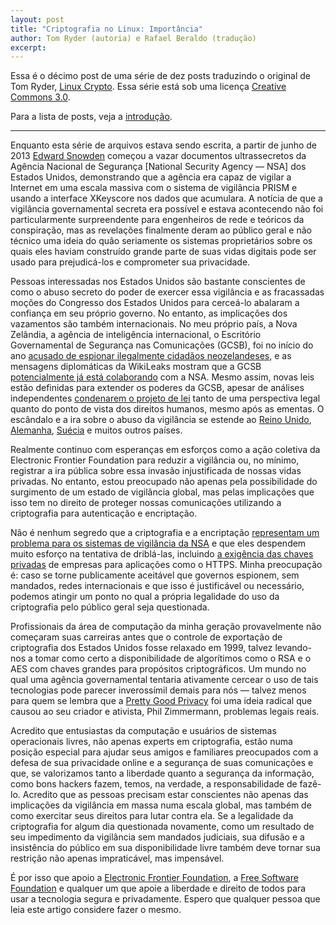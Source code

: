 ```yaml
---
layout: post
title: "Criptografia no Linux: Importância"
author: Tom Ryder (autoria) e Rafael Beraldo (tradução)
excerpt:
---
```


Essa é o décimo post de uma série de dez posts traduzindo o original de Tom
Ryder, [Linux Crypto][linux_crypto]. Essa série está sob uma licença [Creative
Commons 3.0][cc].

Para a lista de posts, veja a [introdução][linux_crypto_intro].

---

Enquanto esta série de arquivos estava sendo escrita, a partir de junho de 2013
[Edward Snowden][snowden_wikipedia] começou a vazar documentos ultrassecretos
da Agência Nacional de Segurança [National Security Agency — NSA] dos Estados
Unidos, demonstrando que a agência era capaz de vigilar a Internet em uma
escala massiva com o sistema de vigilância PRISM e usando a interface XKeyscore
nos dados que acumulara. A notícia de que a vigilância governamental secreta
era possível e estava acontecendo não foi particularmente surpreendente para
engenheiros de rede e teóricos da conspiração, mas as revelações finalmente
deram ao público geral e não técnico uma ideia do quão seriamente os sistemas
proprietários sobre os quais eles haviam construído grande parte de suas vidas
digitais pode ser usado para prejudicá-los e comprometer sua privacidade.

Pessoas interessadas nos Estados Unidos são bastante conscientes de como o
abuso secreto do poder de exercer essa vigilância e as fracassadas moções do
Congresso dos Estados Unidos para cerceá-lo abalaram a confiança em seu próprio
governo. No entanto, as implicações dos vazamentos são também internacionais.
No meu próprio país, a Nova Zelândia, a agência de inteligência internacional,
o Escritório Governamental de Segurança nas Comunicações (GCSB), foi no início
do ano [acusado de espionar ilegalmente cidadãos neozelandeses][nzherald], e as
mensagens diplomáticas da WikiLeaks mostram que a GCSB [potencialmente já está
colaborando][wikileaks] com a NSA. Mesmo assim, novas leis estão definidas para
extender os poderes da GCSB, apesar de análises independentes [condenarem o
projeto de lei][lawsociety] tanto de uma perspectiva legal quanto do ponto de
vista dos direitos humanos, mesmo após as ementas. O escândalo e a ira sobre o
abuso da vigilância se estende ao [Reino Unido][guardian], [Alemanha][dw],
[Suécia][fra_law] e muitos outros países.

Realmente continuo com esperanças em esforços como a ação coletiva da
Electronic Frontier Foundation para reduzir a vigilância ou, no mínimo,
registrar a ira pública sobre essa invasão injustificada de nossas vidas
privadas. No entanto, estou preocupado não apenas pela possibilidade do
surgimento de um estado de vigilância global, mas pelas implicações que isso
tem no direito de proteger nossas comunicações utilizando a criptografia para
autenticação e encriptação.

Não é nenhum segredo que a criptografia e a encriptação [representam um
problema para os sistemas de vigilância da NSA][techdirt] e que eles despendem
muito esforço na tentativa de driblá-las, incluindo [a exigência das chaves
privadas][binsider] de empresas para aplicações como o HTTPS. Minha preocupação
é: caso se torne publicamente aceitável que governos espionem, sem mandados,
redes internacionais e que isso é justificável ou necessário, podemos atingir
um ponto no qual a própria legalidade do uso da criptografia pelo público geral
seja questionada.

Profissionais da área de computação da minha geração provavelmente não
começaram suas carreiras antes que o controle de exportação de criptografia dos
Estados Unidos fosse relaxado em 1999, talvez levando-nos a tomar como certo a
disponibilidade de algorítimos como o RSA e o AES com chaves grandes para
propósitos criptográficos. Um mundo no qual uma agência governamental tentaria
ativamente cercear o uso de tais tecnologias pode parecer inverossímil demais
para nós — talvez menos para quem se lembra que a [Pretty Good
Privacy][pgp_wikipedia] foi uma ideia radical que causou ao seu criador e
ativista, Phil Zimmermann, problemas legais reais.

Acredito que entusiastas da computação e usuários de sistemas operacionais
livres, não apenas experts em criptografia, estão numa posição especial para
ajudar seus amigos e familiares preocupados com a defesa de sua privacidade
online e a segurança de suas comunicações e que, se valorizamos tanto a
liberdade quanto a segurança da informação, como bons hackers fazem, temos, na
verdade, a responsabilidade de fazê-lo. Acredito que as pessoas precisam estar
conscientes não apenas das implicações da vigilância em massa numa escala
global, mas também de como exercitar seus direitos para lutar contra ela. Se a
legalidade da criptografia for algum dia questionada novamente, como um
resultado de seu impedimento da vigilância sem mandados judiciais, sua difusão
e a insistência do público em sua disponibilidade livre também deve tornar sua
restrição não apenas impraticável, mas impensável.

É por isso que apoio a [Electronic Frontier Foundation][eff], a [Free Software
Foundation][fsf] e qualquer um que apoie a liberdade e direito de todos para
usar a tecnologia segura e privadamente. Espero que qualquer pessoa que leia
este artigo considere fazer o mesmo.

[linux_crypto]: http://blog.sanctum.geek.nz/series/linux-crypto/
[cc]: http://creativecommons.org/licenses/by-nc-sa/3.0/
[linux_crypto_intro]: #
[snowden_wikipedia]: https://en.wikipedia.org/wiki/Edward_Snowden
[nzherald]: http://www.nzherald.co.nz/nz/news/article.cfm?c_id=1&objectid=10885098
[wikileaks]: http://www.wikileaks.org/plusd/cables/04WELLINGTON662_a.html
[lawsociety]: https://www.lawsociety.org.nz/news-and-communications/news/august-2013/gcsb-bill-remains-flawed-despite-proposed-changes
[guardian]: http://www.theguardian.com/uk-news/2013/aug/01/nsa-paid-gchq-spying-edward-snowden
[dw]: http://www.dw.de/uproar-over-new-details-on-german-nsa-ties/a-16999179
[fra_law]: https://en.wikipedia.org/wiki/FRA_law
[techdirt]: http://www.techdirt.com/articles/20130725/00120423937/yes-nsa-has-always-hated-encryption.shtml
[binsider]: http://www.businessinsider.com.au/government-demands-encryption-keys-2013-7
[pgp_wikipedia]: https://en.wikipedia.org/wiki/Pretty_Good_Privacy
[eff]: https://www.eff.org/
[fsf]: https://my.fsf.org/
